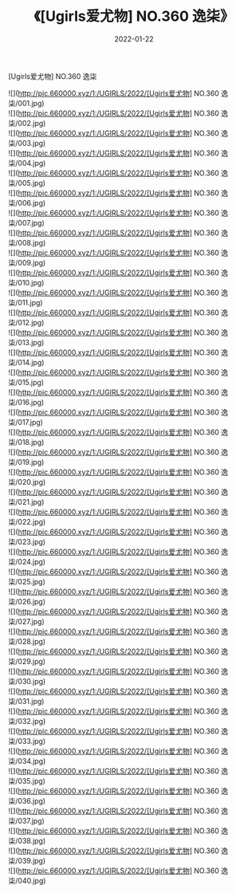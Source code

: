 ﻿---
layout: post
title:  《[Ugirls爱尤物] NO.360 逸柒》
date:   2022-01-22
img: http://pic.660000.xyz/1:/UGIRLS/2022/[Ugirls爱尤物] NO.360 逸柒/000.jpg
categories: [美女, 清纯, 唯美]
---

[Ugirls爱尤物] NO.360 逸柒

 ![](http://pic.660000.xyz/1:/UGIRLS/2022/[Ugirls爱尤物] NO.360 逸柒/001.jpg) <br>![](http://pic.660000.xyz/1:/UGIRLS/2022/[Ugirls爱尤物] NO.360 逸柒/002.jpg) <br>![](http://pic.660000.xyz/1:/UGIRLS/2022/[Ugirls爱尤物] NO.360 逸柒/003.jpg) <br>![](http://pic.660000.xyz/1:/UGIRLS/2022/[Ugirls爱尤物] NO.360 逸柒/004.jpg) <br>![](http://pic.660000.xyz/1:/UGIRLS/2022/[Ugirls爱尤物] NO.360 逸柒/005.jpg) <br>![](http://pic.660000.xyz/1:/UGIRLS/2022/[Ugirls爱尤物] NO.360 逸柒/006.jpg) <br>![](http://pic.660000.xyz/1:/UGIRLS/2022/[Ugirls爱尤物] NO.360 逸柒/007.jpg) <br>![](http://pic.660000.xyz/1:/UGIRLS/2022/[Ugirls爱尤物] NO.360 逸柒/008.jpg) <br>![](http://pic.660000.xyz/1:/UGIRLS/2022/[Ugirls爱尤物] NO.360 逸柒/009.jpg) <br>![](http://pic.660000.xyz/1:/UGIRLS/2022/[Ugirls爱尤物] NO.360 逸柒/010.jpg) <br>![](http://pic.660000.xyz/1:/UGIRLS/2022/[Ugirls爱尤物] NO.360 逸柒/011.jpg) <br>![](http://pic.660000.xyz/1:/UGIRLS/2022/[Ugirls爱尤物] NO.360 逸柒/012.jpg) <br>![](http://pic.660000.xyz/1:/UGIRLS/2022/[Ugirls爱尤物] NO.360 逸柒/013.jpg) <br>![](http://pic.660000.xyz/1:/UGIRLS/2022/[Ugirls爱尤物] NO.360 逸柒/014.jpg) <br>![](http://pic.660000.xyz/1:/UGIRLS/2022/[Ugirls爱尤物] NO.360 逸柒/015.jpg) <br>![](http://pic.660000.xyz/1:/UGIRLS/2022/[Ugirls爱尤物] NO.360 逸柒/016.jpg) <br>![](http://pic.660000.xyz/1:/UGIRLS/2022/[Ugirls爱尤物] NO.360 逸柒/017.jpg) <br>![](http://pic.660000.xyz/1:/UGIRLS/2022/[Ugirls爱尤物] NO.360 逸柒/018.jpg) <br>![](http://pic.660000.xyz/1:/UGIRLS/2022/[Ugirls爱尤物] NO.360 逸柒/019.jpg) <br>![](http://pic.660000.xyz/1:/UGIRLS/2022/[Ugirls爱尤物] NO.360 逸柒/020.jpg) <br>![](http://pic.660000.xyz/1:/UGIRLS/2022/[Ugirls爱尤物] NO.360 逸柒/021.jpg) <br>![](http://pic.660000.xyz/1:/UGIRLS/2022/[Ugirls爱尤物] NO.360 逸柒/022.jpg) <br>![](http://pic.660000.xyz/1:/UGIRLS/2022/[Ugirls爱尤物] NO.360 逸柒/023.jpg) <br>![](http://pic.660000.xyz/1:/UGIRLS/2022/[Ugirls爱尤物] NO.360 逸柒/024.jpg) <br>![](http://pic.660000.xyz/1:/UGIRLS/2022/[Ugirls爱尤物] NO.360 逸柒/025.jpg) <br>![](http://pic.660000.xyz/1:/UGIRLS/2022/[Ugirls爱尤物] NO.360 逸柒/026.jpg) <br>![](http://pic.660000.xyz/1:/UGIRLS/2022/[Ugirls爱尤物] NO.360 逸柒/027.jpg) <br>![](http://pic.660000.xyz/1:/UGIRLS/2022/[Ugirls爱尤物] NO.360 逸柒/028.jpg) <br>![](http://pic.660000.xyz/1:/UGIRLS/2022/[Ugirls爱尤物] NO.360 逸柒/029.jpg) <br>![](http://pic.660000.xyz/1:/UGIRLS/2022/[Ugirls爱尤物] NO.360 逸柒/030.jpg) <br>![](http://pic.660000.xyz/1:/UGIRLS/2022/[Ugirls爱尤物] NO.360 逸柒/031.jpg) <br>![](http://pic.660000.xyz/1:/UGIRLS/2022/[Ugirls爱尤物] NO.360 逸柒/032.jpg) <br>![](http://pic.660000.xyz/1:/UGIRLS/2022/[Ugirls爱尤物] NO.360 逸柒/033.jpg) <br>![](http://pic.660000.xyz/1:/UGIRLS/2022/[Ugirls爱尤物] NO.360 逸柒/034.jpg) <br>![](http://pic.660000.xyz/1:/UGIRLS/2022/[Ugirls爱尤物] NO.360 逸柒/035.jpg) <br>![](http://pic.660000.xyz/1:/UGIRLS/2022/[Ugirls爱尤物] NO.360 逸柒/036.jpg) <br>![](http://pic.660000.xyz/1:/UGIRLS/2022/[Ugirls爱尤物] NO.360 逸柒/037.jpg) <br>![](http://pic.660000.xyz/1:/UGIRLS/2022/[Ugirls爱尤物] NO.360 逸柒/038.jpg) <br>![](http://pic.660000.xyz/1:/UGIRLS/2022/[Ugirls爱尤物] NO.360 逸柒/039.jpg) <br>![](http://pic.660000.xyz/1:/UGIRLS/2022/[Ugirls爱尤物] NO.360 逸柒/040.jpg) <br>